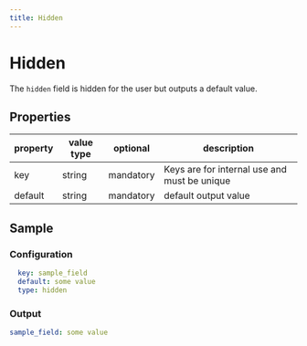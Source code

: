 ```yaml
---
title: Hidden
---
```


# Hidden

The `hidden` field is hidden for the user but outputs a default value.

## Properties

| property | value type | optional  | description                                  |
|----------|------------|-----------|----------------------------------------------|
| key      | string     | mandatory | Keys are for internal use and must be unique |
| default  | string     | mandatory | default output value                         |


## Sample

### Configuration

```yaml
  key: sample_field
  default: some value
  type: hidden
```

### Output

```yaml
sample_field: some value
```
